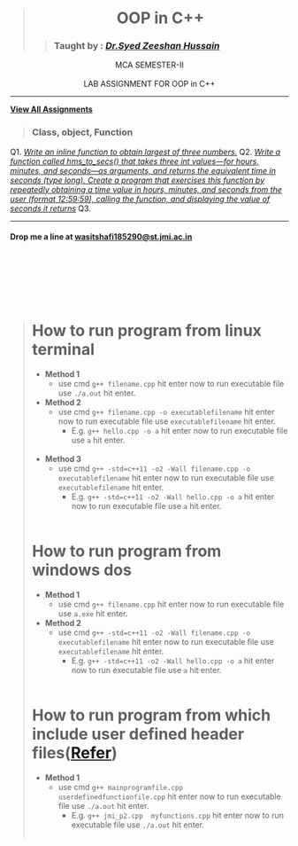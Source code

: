 
># <div align="center">**OOP in C++**</div>
>> ### Taught by : _[Dr.Syed Zeeshan Hussain](https://www.jmi.ac.in/computerscience/faculty-members/Dr_Syed_Zeeshan_Hussain-2203 "See Profile")_

<div align="center">MCA SEMESTER-II</div>
<br/>

<div align="center">LAB ASSIGNMENT FOR OOP in C++</div>

***

**[View All Assignments](https://github.com/wasitshafi/JMI-MCA/tree/master/II-sem/C%2B%2B/Assignments)**

> ### Class, object, Function

Q1.   _[Write an inline function to obtain largest of three numbers.](Assignments/Assig.%20I/jmi_p1.cpp "View Code")_
Q2.   _[Write a function called hms_to_secs() that takes three int values—for hours, minutes, and seconds—as arguments, and returns the equivalent time in seconds (type long). Create a program that exercises this function by repeatedly obtaining a time value in hours, minutes, and seconds from the user (format 12:59:59), calling the function, and displaying the value of seconds it returns](Assignments/Assig.%20I/jmi_p2.cpp "View Code")_
Q3.   _[](Assignments/Assig.%20I "View Code")_

<hr/>



#### **Drop me a line at** <wasitshafi185290@st.jmi.ac.in>



<!-- Template 
Q#.   _[](Assignments/Assig.%20I "View Code")_

-->

<br/><br/><br/>
---
> # How to run program from linux terminal
>  - **Method 1**
>    - use cmd ``g++ filename.cpp`` hit enter now to run executable file use ``./a.out`` hit enter.
>  - **Method 2**
>    - use cmd ``g++ filename.cpp -o executablefilename`` hit enter now to run executable file use ``executablefilename`` hit enter.
>       - E.g. ``g++ hello.cpp -o a`` hit enter now to run executable file use ``a`` hit enter.
<br/><br/>
>  - **Method 3**
>    - use cmd ``g++ -std=c++11 -o2 -Wall filename.cpp -o executablefilename`` hit enter now to run executable file use ``executablefilename`` hit enter.
>       - E.g. ``g++ -std=c++11 -o2 -Wall hello.cpp -o a`` hit enter now to run executable file use ``a`` hit enter.
<br/><br/>
> # How to run program from windows dos
>  - **Method 1**
>    - use cmd ``g++ filename.cpp`` hit enter now to run executable file use ``a.exe`` hit enter.
>  - **Method 2**
>    - use cmd ``g++ -std=c++11 -o2 -Wall filename.cpp -o executablefilename`` hit enter now to run executable file use ``executablefilename`` hit enter.
>       - E.g. ``g++ -std=c++11 -o2 -Wall hello.cpp -o a`` hit enter now to run executable file use ``a`` hit enter.
<br/><br/>
> # How to run program from which include user defined header files([Refer](https://github.com/wasitshafi/JMI-MCA/blob/master/II-sem/c%2B%2B/Assignments/Assig.%20IV/jmi_p2.cpp))
>  - **Method 1**
>    - use cmd ``g++ mainprogramfile.cpp userdefinedfunctionfile.cpp`` hit enter now to run executable file use ``./a.out`` hit enter.
>       - E.g. ``g++ jmi_p2.cpp  myfunctions.cpp`` hit enter now to run executable file use ``./a.out`` hit enter.
<br/><br/>
